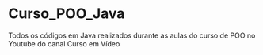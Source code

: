 # Curso_POO_Java
Todos os códigos em Java realizados durante as aulas do curso de POO no Youtube do canal Curso em Vídeo

